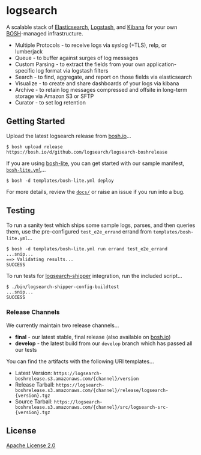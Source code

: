 # logsearch

A scalable stack of [Elasticsearch](http://www.elasticsearch.org/overview/elasticsearch/),
[Logstash](http://www.elasticsearch.org/overview/logstash/), and
[Kibana](http://www.elasticsearch.org/overview/kibana/) for your
own [BOSH](http://docs.cloudfoundry.org/bosh/)-managed infrastructure.

 * Multiple Protocols - to receive logs via syslog (+TLS), relp, or lumberjack
 * Queue - to buffer against surges of log messages
 * Custom Parsing - to extract the fields from your own application-specific
   log format via logstash filters
 * Search - to find, aggregate, and report on those fields via elasticsearch
 * Visualize - to create and share dashboards of your logs via kibana
 * Archive - to retain log messages compressed and offsite in long-term storage
   via Amazon S3 or SFTP
 * Curator - to set log retention


## Getting Started

Upload the latest logsearch release from [bosh.io](https://bosh.io)...

    $ bosh upload release https://bosh.io/d/github.com/logsearch/logsearch-boshrelease

If you are using [bosh-lite](https://github.com/cloudfoundry/bosh-lite), you can
get started with our sample manifest, [`bosh-lite.yml`](./templates/bosh-lite.yml)...

    $ bosh -d templates/bosh-lite.yml deploy

For more details, review the [`docs/`](http://www.logsearch.io/docs/boshrelease/)
or raise an issue if you run into a bug.


## Testing

To run a sanity test which ships some sample logs, parses, and then queries them,
use the pre-configured `test_e2e_errand` errand from `templates/bosh-lite.yml`...

    $ bosh -d templates/bosh-lite.yml run errand test_e2e_errand
    ...snip...
    ==> Validating results...
    SUCCESS

To run tests for [logsearch-shipper](https://github.com/logsearch/logsearch-shipper-boshrelease)
integration, run the included script...

    $ ./bin/logsearch-shipper-config-buildtest
    ...snip...
    SUCCESS


### Release Channels

We currently maintain two release channels...

 * **final** - our latest stable, final release (also available on [bosh.io](http://bosh.io/releases/github.com/logsearch/logsearch-boshrelease))
 * **develop** - the latest build from our `develop` branch which has passed all our tests

You can find the artifacts with the following URI templates...

 * Latest Version: `https://logsearch-boshrelease.s3.amazonaws.com/{channel}/version`
 * Release Tarball: `https://logsearch-boshrelease.s3.amazonaws.com/{channel}/release/logsearch-{version}.tgz`
 * Source Tarball: `https://logsearch-boshrelease.s3.amazonaws.com/{channel}/src/logsearch-src-{version}.tgz`


## License

[Apache License 2.0](./LICENSE)
